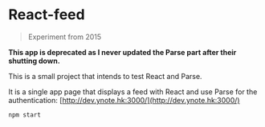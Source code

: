 # React-feed

> Experiment from 2015

**This app is deprecated as I never updated the Parse part after their shutting down.**

This is a small project that intends to test React and Parse.

It is a single app page that displays a feed with React and use Parse for the authentication: [http://dev.ynote.hk:3000/](http://dev.ynote.hk:3000/)

    npm start


